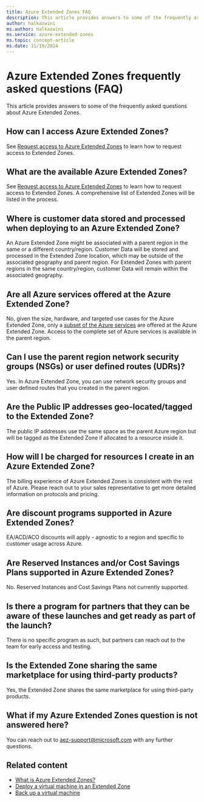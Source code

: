 ```yaml
---
title: Azure Extended Zones FAQ
description: This article provides answers to some of the frequently asked questions asked about Azure Extended Zones. 
author: halkazwini
ms.author: halkazwini
ms.service: azure-extended-zones
ms.topic: concept-article
ms.date: 11/19/2024
---
```


# Azure Extended Zones frequently asked questions (FAQ)

This article provides answers to some of the frequently asked questions about Azure Extended Zones.

## How can I access Azure Extended Zones?

See [Request access to Azure Extended Zones](request-access.md) to learn how to request access to Extended Zones.

## What are the available Azure Extended Zones?

See [Request access to Azure Extended Zones](request-access.md) to learn how to request access to Extended Zones. A comprehensive list of Extended Zones will be listed in the process.

## Where is customer data stored and processed when deploying to an Azure Extended Zone?

An Azure Extended Zone might be associated with a parent region in the same or a different country/region. Customer Data will be stored and processed in the Extended Zone location, which may be outside of the associated geography and parent region. For Extended Zones with parent regions in the same country/region, customer Data will remain within the associated geography.

## Are all Azure services offered at the Azure Extended Zone?

No, given the size, hardware, and targeted use cases for the Azure Extended Zone, only a [subset of the Azure services](overview.md#service-offerings-for-azure-extended-zones) are offered at the Azure Extended Zone. Access to the complete set of Azure services is available in the parent region.

## Can I use the parent region network security groups (NSGs) or user defined routes (UDRs)?

Yes. In Azure Extended Zone, you can use network security groups and user defined routes that you created in the parent region.

## Are the Public IP addresses geo-located/tagged to the Extended Zone?

The public IP addresses use the same space as the parent Azure region but will be tagged as the Extended Zone if allocated to a resource inside it.

## How will I be charged for resources I create in an Azure Extended Zone?

The billing experience of Azure Extended Zones is consistent with the rest of Azure. Please reach out to your sales representative to get more detailed information on protocols and pricing.

## Are discount programs supported in Azure Extended Zones?

EA/ACD/ACO discounts will apply - agnostic to a region and specific to customer usage across Azure. 

## Are Reserved Instances and/or Cost Savings Plans supported in Azure Extended Zones?

No. Reserved Instances and Cost Savings Plans not currently supported. 

## Is there a program for partners that they can be aware of these launches and get ready as part of the launch?

There is no specific program as such, but partners can reach out to the team for early access and testing.

## Is the Extended Zone sharing the same marketplace for using third-party products?

Yes, the Extended Zone shares the same marketplace for using third-party products.

## What if my Azure Extended Zones question is not answered here?
You can reach out to [aez-support@microsoft.com](mailto:aez-support@microsoft.com) with any further questions.

## Related content

- [What is Azure Extended Zones?](overview.md)
- [Deploy a virtual machine in an Extended Zone](deploy-vm-portal.md)
- [Back up a virtual machine](backup-virtual-machine.md)